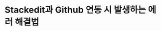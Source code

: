 # Stackedit과 Github 연동 시 발생하는 에러 해결법


<!--stackedit_data:
eyJoaXN0b3J5IjpbMTUwODY2ODM5MSwtMTY1NzQ4NjA0XX0=
-->